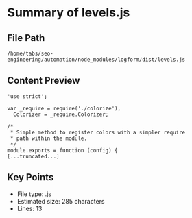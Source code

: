 # Summary of levels.js
  
## File Path
`/home/tabs/seo-engineering/automation/node_modules/logform/dist/levels.js`

## Content Preview
```
'use strict';

var _require = require('./colorize'),
  Colorizer = _require.Colorizer;

/*
 * Simple method to register colors with a simpler require
 * path within the module.
 */
module.exports = function (config) {
[...truncated...]
```

## Key Points
- File type: .js
- Estimated size: 285 characters
- Lines: 13
